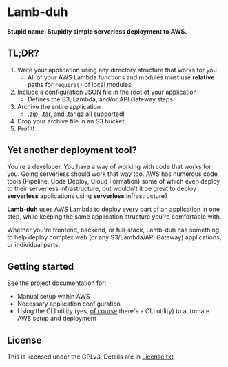 # Lamb-duh
#### Stupid name. Stupidly simple serverless deployment to AWS.

## TL;DR?

1. Write your application using any directory structure that works for you
    + All of your AWS Lambda functions and modules must use **relative** paths for `require()` of local modules
1. Include a configuration JSON file in the root of your application
    + Defines the S3, Lambda, and/or API Gateway steps
1. Archive the entire application
    + .zip, .tar, and .tar.gz all supported!
1. Drop your archive file in an S3 bucket
1. Profit!

## Yet another deployment tool?
You're a developer.
You have a way of working with code that works for you.
Going serverless should work that way too.
AWS has numerous code tools (Pipeline, Code Deploy, Cloud Formation) some of which even deploy to their serverless infrastructure, but wouldn't it be great to deploy **serverless** applications using **serverless** infrastructure?

**Lamb-duh** uses AWS Lambda to deploy every part of an application in one step, while keeping the same application structure you're comfortable with.

Whether you're frontend, backend, or full-stack, Lamb-duh has something to help deploy complex web (or any S3/Lambda/API Gateway) applications, or individual parts.

## Getting started

See the project documentation for:
+ Manual setup within AWS
+ Necessary application configuration
+ Using the CLI utility (yes, <u>of course</u> there's a CLI utility) to automate AWS setup and deployment

## License

This is licensed under the GPLv3.
Details are in [License.txt](./License.txt)
